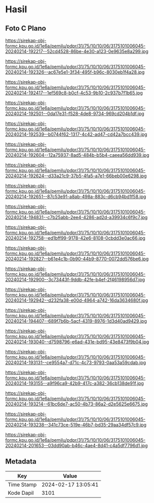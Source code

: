 # Hasil

## Foto C Plano

https://sirekap-obj-formc.kpu.go.id/1e6a/pemilu/pdpr/31/75/10/10/06/3175101006045-20240214-192217--52cd4528-86be-4e30-a123-0e9635e8a299.jpg

https://sirekap-obj-formc.kpu.go.id/1e6a/pemilu/pdpr/31/75/10/10/06/3175101006045-20240214-192326--ac67e5e1-3f34-495f-b96c-8030eb1f4a28.jpg

https://sirekap-obj-formc.kpu.go.id/1e6a/pemilu/pdpr/31/75/10/10/06/3175101006045-20240214-192417--1ef569c8-b0cf-4c53-9b10-2c937b7f1b65.jpg

https://sirekap-obj-formc.kpu.go.id/1e6a/pemilu/pdpr/31/75/10/10/06/3175101006045-20240214-192501--0da17e31-f528-4de8-9734-969cd204b1df.jpg

https://sirekap-obj-formc.kpu.go.id/1e6a/pemilu/pdpr/31/75/10/10/06/3175101006045-20240214-192539--b0744f62-1317-4c42-ad47-cd42a7bcc439.jpg

https://sirekap-obj-formc.kpu.go.id/1e6a/pemilu/pdpr/31/75/10/10/06/3175101006045-20240214-192604--12a75937-8ad5-484b-b5b4-caeea56dd939.jpg

https://sirekap-obj-formc.kpu.go.id/1e6a/pemilu/pdpr/31/75/10/10/06/3175101006045-20240214-192624--d33a21c9-37b5-4fa5-a7e1-66beb00e6298.jpg

https://sirekap-obj-formc.kpu.go.id/1e6a/pemilu/pdpr/31/75/10/10/06/3175101006045-20240214-192651--87c53e91-a8ab-498a-883c-d6cb94bd1f58.jpg

https://sirekap-obj-formc.kpu.go.id/1e6a/pemilu/pdpr/31/75/10/10/06/3175101006045-20240214-194831--c7b25abb-2ee4-4286-ad2d-a39934c6f9c7.jpg

https://sirekap-obj-formc.kpu.go.id/1e6a/pemilu/pdpr/31/75/10/10/06/3175101006045-20240214-192758--ed1bff99-9178-42e6-8108-0cbdd3e0ac66.jpg

https://sirekap-obj-formc.kpu.go.id/1e6a/pemilu/pdpr/31/75/10/10/06/3175101006045-20240214-192827--b61e4c1b-0b90-44b9-8770-0072dd576be6.jpg

https://sirekap-obj-formc.kpu.go.id/1e6a/pemilu/pdpr/31/75/10/10/06/3175101006045-20240214-192900--3c73443f-9ddb-42fe-b4ef-2f46198956d7.jpg

https://sirekap-obj-formc.kpu.go.id/1e6a/pemilu/pdpr/31/75/10/10/06/3175101006045-20240214-192942--d232fa38-e00d-4964-a742-16da3634680f.jpg

https://sirekap-obj-formc.kpu.go.id/1e6a/pemilu/pdpr/31/75/10/10/06/3175101006045-20240214-194407--689f7b6b-5acf-4319-8976-1d3d40ad9429.jpg

https://sirekap-obj-formc.kpu.go.id/1e6a/pemilu/pdpr/31/75/10/10/06/3175101006045-20240214-193040--d7598796-e6ad-431e-bd95-43e8473f9b04.jpg

https://sirekap-obj-formc.kpu.go.id/1e6a/pemilu/pdpr/31/75/10/10/06/3175101006045-20240214-193131--ce9554a7-d71c-4c73-9793-0aa53a59cdab.jpg

https://sirekap-obj-formc.kpu.go.id/1e6a/pemilu/pdpr/31/75/10/10/06/3175101006045-20240214-193155--a9f96ca9-42b9-417c-a382-36cb138de91f.jpg

https://sirekap-obj-formc.kpu.go.id/1e6a/pemilu/pdpr/31/75/10/10/06/3175101006045-20240214-193214--61bc6de7-ac50-4b73-86a2-d2e5625e6675.jpg

https://sirekap-obj-formc.kpu.go.id/1e6a/pemilu/pdpr/31/75/10/10/06/3175101006045-20240214-193238--341c73ce-519e-46b7-bd35-29aa34df57c9.jpg

https://sirekap-obj-formc.kpu.go.id/1e6a/pemilu/pdpr/31/75/10/10/06/3175101006045-20240214-201653--03dd90ab-b46c-4ae4-8d41-c4a5df7796d1.jpg


## Metadata

| Key        | Value               |
| ---------- | ------------------- |
| Time Stamp | 2024-02-17 13:05:41 |
| Kode Dapil | 3101                |



